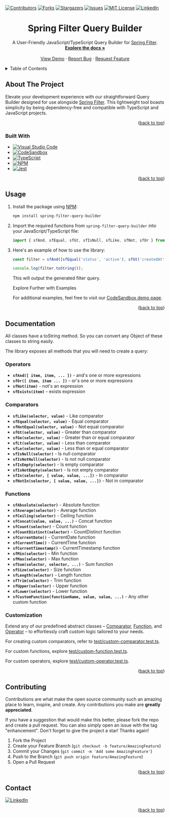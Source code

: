 <!-- Improved compatibility of back to top link: See: https://github.com/othneildrew/Best-README-Template/pull/73 -->

<a name="readme-top"></a>

[![Contributors][contributors-shield]][contributors-url]
[![Forks][forks-shield]][forks-url]
[![Stargazers][stars-shield]][stars-url]
[![Issues][issues-shield]][issues-url]
[![MIT License][license-shield]][license-url]
[![LinkedIn][linkedin-shield]][linkedin-url]

<div align="center">
  <h1 align="center">Spring Filter Query Builder</h1>

  <p align="center">
    A User-Friendly JavaScript/TypeScript Query Builder for <a href="https://github.com/turkraft/spring-filter">Spring Filter</a>.
    <br />
    <a href="#documentation"><strong>Explore the docs »</strong></a>
    <br />
    <br />
    <a href="https://codesandbox.io/s/demo-yp3mgd">View Demo</a>
    ·
    <a href="https://github.com/sisimomo/Spring-Filter-Query-Builder/issues">Report Bug</a>
    ·
    <a href="https://github.com/sisimomo/Spring-Filter-Query-Builder/issues">Request Feature</a>
  </p>
</div>

<!-- TABLE OF CONTENTS -->
<details>
  <summary>Table of Contents</summary>
  <ol>
    <li>
      <a href="#about-the-project">About The Project</a>
      <ul>
        <li><a href="#built-with">Built With</a></li>
      </ul>
    </li>
    <li><a href="#usage">Usage</a></li>
    <li>
      <a href="#documentation">Documentation</a>
      <ul>
        <li><a href="#classes">Classes</a></li>
      </ul>
      <ul>
        <li><a href="#operators">Operators</a></li>
      </ul>
      <ul>
        <li><a href="#comparators">Comparators</a></li>
      </ul>
      <ul>
        <li><a href="#functions">Functions</a></li>
      </ul>
      <ul>
        <li><a href="#customization">Customization</a></li>
      </ul>
    </li>
    <li><a href="#contributing">Contributing</a></li>
    <li><a href="#contact">Contact</a></li>
  </ol>
</details>

<!-- ABOUT THE PROJECT -->

## About The Project

Elevate your development experience with our straightforward Query Builder designed for use alongside [Spring Filter](https://github.com/turkraft/spring-filter). This lightweight tool boasts simplicity by being dependency-free and compatible with TypeScript and JavaScript projects.

<p align="right">(<a href="#readme-top">back to top</a>)</p>

### Built With

- [![Visual Studio Code][vscode-shield]](https://code.visualstudio.com/)
- [![CodeSandbox][codesandbox-shield]](https://codesandbox.io/)
- [![TypeScript][typescript-shield]](https://www.typescriptlang.org/)
- [![NPM][npm-shield]](https://www.npmjs.com/)
- [![Jest][jest-shield]](https://jestjs.io/)

<p align="right">(<a href="#readme-top">back to top</a>)</p>

## Usage

1. Install the package using [NPM](https://www.npmjs.com/package/spring-filter-query-builder):

   ```bash
   npm install spring-filter-query-builder
   ```

2. Import the required functions from `spring-filter-query-builder` into your JavaScript/TypeScript file:

   ```js
   import { sfAnd, sfEqual, sfGt, sfIsNull, sfLike, sfNot, sfOr } from 'spring-filter-query-builder';
   ```

3. Here's an example of how to use the library:

   ```js
   const filter = sfAnd([sfEqual('status', 'active'), sfGt('createdAt', '1-1-2000')]);

   console.log(filter.toString());
   ```

   This will output the generated filter query.

   Explore Further with Examples

   For additional examples, feel free to visit our [CodeSandbox demo page](https://codesandbox.io/s/demo-yp3mgd).

<p align="right">(<a href="#readme-top">back to top</a>)</p>

<!-- Documentation -->

## Documentation

All classes have a toString method. So you can convert any Object of these classes to string easily.

The library exposes all methods that you will need to create a query:

### Operators

- **`sfAnd([ item, item, ... ])`** - and's one or more expressions
- **`sfOr([ item, item ... ])`** - or's one or more expressions
- **`sfNot(item)`** - not's an expression
- **`sfExists(item)`** - exists expression

### Comparators

- **`sfLike(selector, value)`** - Like comparator
- **`sfEqual(selector, value)`** - Equal comparator
- **`sfNotEqual(selector, value)`** - Not equal comparator
- **`sfGt(selector, value)`** - Greater than comparator
- **`sfGe(selector, value)`** - Greater than or equal comparator
- **`sfLt(selector, value)`** - Less than comparator
- **`sfLe(selector, value)`** - Less than or equal comparator
- **`sfIsNull(selector)`** - Is null comparator
- **`sfIsNotNull(selector)`** - Is not null comparator
- **`sfIsEmpty(selector)`** - Is empty comparator
- **`sfIsNotEmpty(selector)`** - Is not empty comparator
- **`sfIn(selector, [ value, value, ...])`** - In comparator
- **`sfNotIn(selector, [ value, value, ...])`** - Not in comparator

### Functions

- **`sfAbsolute(selector)`** - Absolute function
- **`sfAverage(selector)`** - Average function
- **`sfCeiling(selector)`** - Ceiling function
- **`sfConcat(value, value, ...)`** - Concat function
- **`sfCount(selector)`** - Count function
- **`sfCountDistinct(selector)`** - CountDistinct function
- **`sfCurrentDate()`** - CurrentDate function
- **`sfCurrentTime()`** - CurrentTime function
- **`sfCurrentTimestamp()`** - CurrentTimestamp function
- **`sfMin(selector)`** - Min function
- **`sfMax(selector)`** - Max function
- **`sfSum(selector, selector, ...)`** - Sum function
- **`sfSize(selector)`** - Size function
- **`sfLength(selector)`** - Length function
- **`sfTrim(selector)`** - Trim function
- **`sfUpper(selector)`** - Upper function
- **`sfLower(selector)`** - Lower function
- **`sfCustomFunction(functionName, value, value, ...)`** - Any other custom function

### Customization

Extend any of our predefined abstract classes – [Comparator](src/comparators.ts), [Function](src/functions.ts), and [Operator](src/operator.ts) – to effortlessly craft custom logic tailored to your needs.

For creating custom comparators, refer to [test/custom-comparator.test.ts](test/custom-comparator.test.ts).

For custom functions, explore [test/custom-function.test.ts](test/custom-function.test.ts).

For custom operators, explore [test/custom-operator.test.ts](test/custom-operator.test.ts).

<p align="right">(<a href="#readme-top">back to top</a>)</p>

<!-- CONTRIBUTING -->

## Contributing

Contributions are what make the open source community such an amazing place to learn, inspire, and create. Any contributions you make are **greatly appreciated**.

If you have a suggestion that would make this better, please fork the repo and create a pull request. You can also simply open an issue with the tag "enhancement".
Don't forget to give the project a star! Thanks again!

1. Fork the Project
2. Create your Feature Branch (`git checkout -b feature/AmazingFeature`)
3. Commit your Changes (`git commit -m 'Add some AmazingFeature'`)
4. Push to the Branch (`git push origin feature/AmazingFeature`)
5. Open a Pull Request

<p align="right">(<a href="#readme-top">back to top</a>)</p>

<!-- CONTACT -->

## Contact

[![LinkedIn][linkedin-shield]][linkedin-url]

<p align="right">(<a href="#readme-top">back to top</a>)</p>

<!-- MARKDOWN LINKS & IMAGES -->
<!-- https://www.markdownguide.org/basic-syntax/#reference-style-links -->

[contributors-shield]: https://img.shields.io/github/contributors/sisimomo/Spring-Filter-Query-Builder.svg?style=for-the-badge
[contributors-url]: https://github.com/sisimomo/Spring-Filter-Query-Builder/graphs/contributors
[forks-shield]: https://img.shields.io/github/forks/sisimomo/Spring-Filter-Query-Builder.svg?style=for-the-badge
[forks-url]: https://github.com/sisimomo/Spring-Filter-Query-Builder/network/members
[stars-shield]: https://img.shields.io/github/stars/sisimomo/Spring-Filter-Query-Builder.svg?style=for-the-badge
[stars-url]: https://github.com/sisimomo/Spring-Filter-Query-Builder/stargazers
[issues-shield]: https://img.shields.io/github/issues/sisimomo/Spring-Filter-Query-Builder.svg?style=for-the-badge
[issues-url]: https://github.com/sisimomo/Spring-Filter-Query-Builder/issues
[license-shield]: https://img.shields.io/github/license/sisimomo/Spring-Filter-Query-Builder.svg?style=for-the-badge
[license-url]: https://github.com/sisimomo/Spring-Filter-Query-Builder/blob/master/LICENSE.txt
[linkedin-shield]: https://img.shields.io/badge/-LinkedIn-black.svg?style=for-the-badge&logo=linkedin&colorB=555
[linkedin-url]: https://www.linkedin.com/in/simon-vallieres-358555187/
[typescript-shield]: https://img.shields.io/badge/typescript-%23007ACC.svg?style=for-the-badge&logo=typescript&logoColor=white
[npm-shield]: https://img.shields.io/badge/NPM-%23CB3837.svg?style=for-the-badge&logo=npm&logoColor=white
[jest-shield]: https://img.shields.io/badge/-jest-%23C21325?style=for-the-badge&logo=jest&logoColor=white
[vscode-shield]: https://img.shields.io/badge/Visual%20Studio%20Code-0078d7.svg?style=for-the-badge&logo=visual-studio-code&logoColor=white
[codesandbox-shield]: https://img.shields.io/badge/Codesandbox-000000?style=for-the-badge&logo=CodeSandbox&logoColor=white
